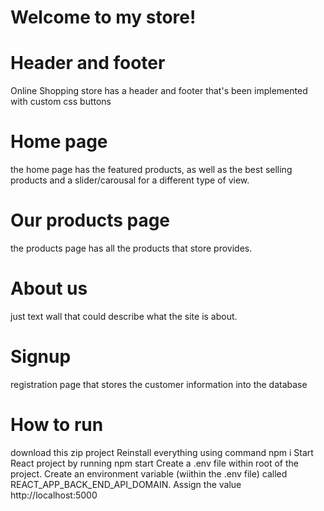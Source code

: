 # Welcome to my store!
# Header and footer
Online Shopping store has a header and footer that's been implemented with custom css buttons

# Home page
the home page has the featured products, as well as the best selling products and a slider/carousal for a different type of view.

# Our products page
the products page has all the products that store provides.

# About us
just text wall that could describe what the site is about.

# Signup
registration page that stores the customer information into the database

# How to run


download this zip project
Reinstall everything using command npm i
Start React project by running npm start
Create a .env file within root of the project.
Create an environment variable (wiithin the .env file) called REACT_APP_BACK_END_API_DOMAIN. Assign the value http://localhost:5000
